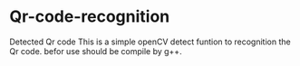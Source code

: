 # Qr-code-recognition
Detected Qr code
This is a simple openCV detect funtion to recognition the Qr code. befor use should be compile by g++.
